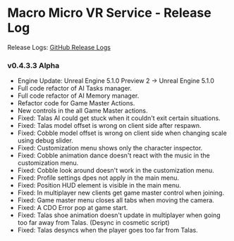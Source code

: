 # Macro Micro VR Service - Release Log
Release Logs: [GitHub Release Logs](https://github.com/xavier150/MMVS/wiki/Release-logs)

###  v0.4.3.3 Alpha

- Engine Update: Unreal Engine 5.1.0 Preview 2 -> Unreal Engine 5.1.0
- Full code refactor of AI Tasks manager.
- Full code refactor of AI Memory manager.
- Refactor code for Game Master Actions.
- New controls in the all Game Master actions.
- Fixed: Talas AI could get stuck when it couldn't exit certain situations.
- Fixed: Talas model offset is wrong on client side after respawn.
- Fixed: Cobble model offset is wrong on client side when changing scale using debug slider.
- Fixed: Customization menu shows only the character inspector.
- Fixed: Cobble animation dance doesn't react with the music in the customization menu.
- Fixed: Cobble look around doesn't work in the customization menu.
- Fixed: Profile settings dpes not apply in the main menu.
- Fixed: Position HUD element is visible in the main menu.
- Fixed: In multiplayer new clients get game master control when joining.
- Fixed: Game master menu closes all tabs when moving the camera.
- Fixed: A CDO Error pop at game start.
- Fixed: Talas shoe animation doesn't update in multiplayer when going too far away from Talas. (Desync in cosmetic script)
- Fixed: Talas desyncs when the player goes too far from Talas.
